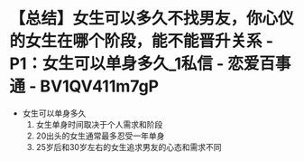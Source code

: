 # 【总结】女生可以多久不找男友，你心仪的女生在哪个阶段，能不能晋升关系 - P1：女生可以单身多久_1私信 - 恋爱百事通 - BV1QV411m7gP

-   女生可以单身多久
    1.  女生单身时间取决于个人需求和阶段
    2.  20出头的女生通常最多忍受一年单身
    3.  25岁后和30岁左右的女生追求男友的心态和需求不同